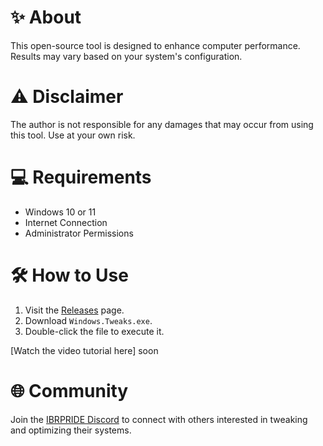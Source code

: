 # ✨ About
This open-source tool is designed to enhance computer performance. Results may vary based on your system's configuration.

# ⚠️ Disclaimer
The author is not responsible for any damages that may occur from using this tool. Use at your own risk.

# 💻 Requirements
- Windows 10 or 11
- Internet Connection
- Administrator Permissions

# 🛠️ How to Use
1. Visit the [Releases](https://github.com/ibrpride/Windows-Tweaks/releases) page.
2. Download `Windows.Tweaks.exe`.
3. Double-click the file to execute it.

[Watch the video tutorial here] soon

# 🌐 Community
Join the [IBRPRIDE Discord](https://discord.gg/ibrpride-961025296088301648) to connect with others interested in tweaking and optimizing their systems.
